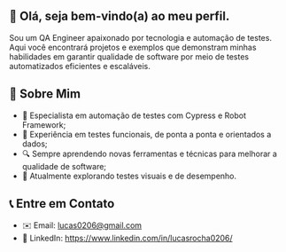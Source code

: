 ## 👋 Olá, seja bem-vindo(a) ao meu perfil.
Sou um QA Engineer apaixonado por tecnologia e automação de testes. Aqui você encontrará projetos e exemplos que demonstram minhas habilidades em garantir qualidade de software por meio de testes automatizados eficientes e escaláveis.

## 🚀 Sobre Mim
* 🎯 Especialista em automação de testes com Cypress e Robot Framework;
* 🧩 Experiência em testes funcionais, de ponta a ponta e orientados a dados;
* 🔍 Sempre aprendendo novas ferramentas e técnicas para melhorar a qualidade de software;
* 🌱 Atualmente explorando testes visuais e de desempenho.

## 📞 Entre em Contato
* ✉️ Email: lucas0206@gmail.com 
* 💼 LinkedIn: https://www.linkedin.com/in/lucasrocha0206/
